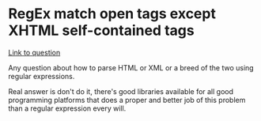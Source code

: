 # RegEx match open tags except XHTML self-contained tags

[Link to question](https://stackoverflow.com/questions/1732348/regex-match-open-tags-except-xhtml-self-contained-tags/1732454#1732454)

Any question about how to parse HTML or XML or a breed of the two using regular expressions.

Real answer is don't do it, there's good libraries available for all good programming
platforms that does a proper and better job of this problem than a regular expression every will.